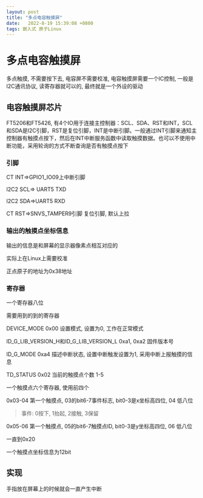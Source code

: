 ```yaml
---
layout: post
title: "多点电容触摸屏" 
date:   2022-8-19 15:39:08 +0800
tags: 嵌入式 原子Linux 
---
```


# 多点电容触摸屏

多点触摸, 不需要按下去, 电容屏不需要校准, 电容触摸屏需要一个IC控制, 一般是I2C通讯协议, 读寄存器就可以的, 最终就是一个外设的驱动

## 电容触摸屏芯片

FT5206和FT5426, 有4个IO用于连接主控制器：SCL、SDA、RST和INT，SCL和SDA是I2C引脚，RST是复位引脚，INT是中断引脚。一般通过INT引脚来通知主控制器有触摸点按下，然后在INT中断服务函数中读取触摸数据。也可以不使用中断功能，采用轮询的方式不断查询是否有触摸点按下

### 引脚

CT INT=>GPIO1_IO09上中断引脚

I2C2 SCL=> UART5 TXD

I2C2 SDA=>UART5 RXD

CT RST=>SNVS_TAMPER9引脚     复位引脚, 默认上拉

### 输出的触摸点坐标信息

输出的信息是和屏幕的显示器像素点相互对应的

实际上在Linux上需要校准

正点原子的地址为0x38地址

### 寄存器

一个寄存器八位

需要用到的到的寄存器

DEVICE_MODE 0x00 设置模式, 设置为0, 工作在正常模式

ID_G_LIB_VERSION_H和ID_G_LIB_VERSION_L 0xa1, 0xa2 固件版本号

ID_G_MODE 0xa4 描述中断状态, 设置中断触发设置为1, 采用中断上报触摸的信息

TD_STATUS 0x02 当前的触摸点个数 1-5

一个触摸点六个寄存器, 使用前四个

0x03-04 第一个触摸点, 03的bit6-7事件标志, bit0-3是x坐标高四位, 04 低八位

>   事件: 0按下, 1抬起, 2接触, 3保留

0x05-06 第一个触摸点, 05的bit6-7触摸点ID, bit0-3是y坐标高四位, 06 低八位

一直到0x20

一个触摸点坐标信息为12bit

## 实现

手指放在屏幕上的时候就会一直产生中断